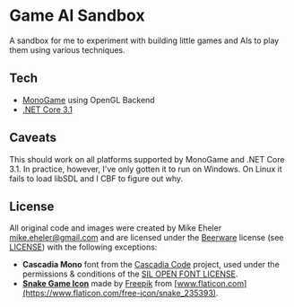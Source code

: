 # Game AI Sandbox

A sandbox for me to experiment with building little games and AIs to play them using various techniques.

## Tech

* [MonoGame](https://www.monogame.net/) using OpenGL Backend
* [.NET Core 3.1](https://dotnet.microsoft.com/download)

## Caveats

This should work on all platforms supported by MonoGame and .NET Core 3.1. In practice, however, I've only gotten it
to run on Windows. On Linux it fails to load libSDL and I CBF to figure out why.

## License

All original code and images were created by Mike Eheler <mike.eheler@gmail.com> and are licensed under the
[Beerware](https://spdx.org/licenses/Beerware.html) license (see [LICENSE](LICENSE)) with the following exceptions:

* **Cascadia Mono** font from the [Cascadia Code](/microsoft/cascadia-code) project, used under the permissions &
  conditions of the [SIL OPEN FONT LICENSE](External/CascadiaCode/LICENSE).
* **[Snake Game Icon](SnakeGame/Resources/appicon.png)** made by [Freepik](https://www.flaticon.com/authors/freepik)
  from [www.flaticon.com](https://www.flaticon.com/free-icon/snake_235393).
